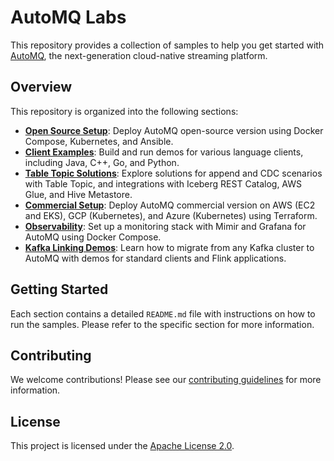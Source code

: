 # AutoMQ Labs

This repository provides a collection of samples to help you get started with [AutoMQ](https://www.automq.com), the next-generation cloud-native streaming platform.

## Overview

This repository is organized into the following sections:

*   **[Open Source Setup](./opensource-setup/)**: Deploy AutoMQ open-source version using Docker Compose, Kubernetes, and Ansible.
*   **[Client Examples](./client-examples/)**: Build and run demos for various language clients, including Java, C++, Go, and Python.
*   **[Table Topic Solutions](./table-topic-solutions/)**: Explore solutions for append and CDC scenarios with Table Topic, and integrations with Iceberg REST Catalog, AWS Glue, and Hive Metastore.
*   **[Commercial Setup](./commercial-setup/)**: Deploy AutoMQ commercial version on AWS (EC2 and EKS), GCP (Kubernetes), and Azure (Kubernetes) using Terraform.
*   **[Observability](./observability/)**: Set up a monitoring stack with Mimir and Grafana for AutoMQ using Docker Compose.
*   **[Kafka Linking Demos](./kafka-linking-demos/)**: Learn how to migrate from any Kafka cluster to AutoMQ with demos for standard clients and Flink applications.

## Getting Started

Each section contains a detailed `README.md` file with instructions on how to run the samples. Please refer to the specific section for more information.

## Contributing

We welcome contributions! Please see our [contributing guidelines](./CONTRIBUTING.md) for more information.

## License

This project is licensed under the [Apache License 2.0](./LICENSE).

